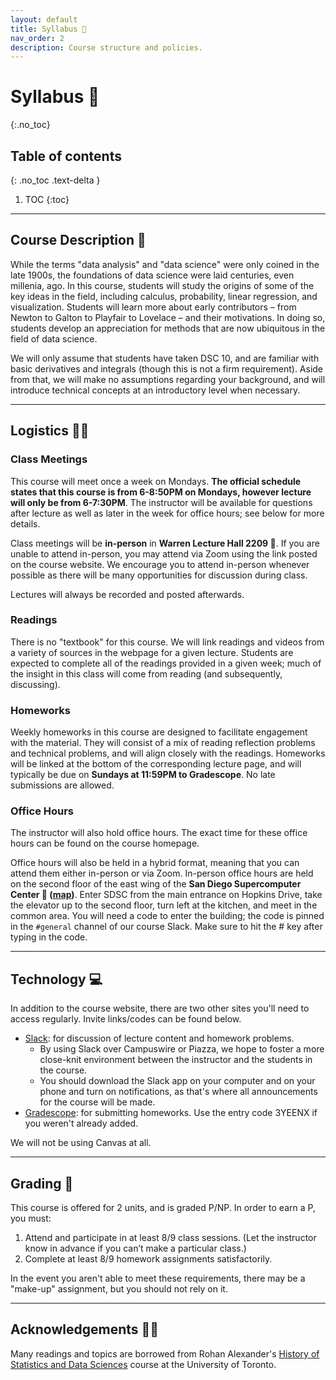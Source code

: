 ```yaml
---
layout: default
title: Syllabus 📜
nav_order: 2
description: Course structure and policies.
---
```


# Syllabus 📜
{:.no_toc}

## Table of contents
{: .no_toc .text-delta }

1. TOC
{:toc}

---

## Course Description 🍎

While the terms "data analysis" and "data science" were only coined in the late 1900s, the foundations of data science were laid centuries, even millenia, ago. In this course, students will study the origins of some of the key ideas in the field, including calculus, probability, linear regression, and visualization. Students will learn more about early contributors – from Newton to Galton to Playfair to Lovelace – and their motivations. In doing so, students develop an appreciation for methods that are now ubiquitous in the field of data science.

We will only assume that students have taken DSC 10, and are familiar with basic derivatives and integrals (though this is not a firm requirement). Aside from that, we will make no assumptions regarding your background, and will introduce technical concepts at an introductory level when necessary.

---

## Logistics 👨‍🏫

### Class Meetings

This course will meet once a week on Mondays. **The official schedule states that this course is from 6-8:50PM on Mondays, however lecture will only be from 6-7:30PM**. The instructor will be available for questions after lecture as well as later in the week for office hours; see below for more details.

Class meetings will be **in-person** in **Warren Lecture Hall 2209 📍**. If you are unable to attend in-person, you may attend via Zoom using the link posted on the course website. We encourage you to attend in-person whenever possible as there will be many opportunities for discussion during class.

Lectures will always be recorded and posted afterwards.

### Readings

There is no "textbook" for this course. We will link readings and videos from a variety of sources in the webpage for a given lecture. Students are expected to complete all of the readings provided in a given week; much of the insight in this class will come from reading (and subsequently, discussing).

### Homeworks

Weekly homeworks in this course are designed to facilitate engagement with the material. They will consist of a mix of reading reflection problems and technical problems, and will align closely with the readings. Homeworks will be linked at the bottom of the corresponding lecture page, and will typically be due on **Sundays at 11:59PM to Gradescope**. No late submissions are allowed.

### Office Hours

The instructor will also hold office hours. The exact time for these office hours can be found on the course homepage.

Office hours will also be held in a hybrid format, meaning that you can attend them either in-person or via Zoom. In-person office hours are held on the second floor of the east wing of the **San Diego Supercomputer Center 📍 ([map](https://map.concept3d.com/?id=1005#!m/165141))**. Enter SDSC from the main entrance on Hopkins Drive, take the elevator up to the second floor, turn left at the kitchen, and meet in the common area. You will need a code to enter the building; the code is pinned in the `#general` channel of our course Slack. Make sure to hit the # key after typing in the code.

---

## Technology 💻

In addition to the course website, there are two other sites you'll need to access regularly. Invite links/codes can be found below.
- [Slack](https://join.slack.com/t/dsc90spring2022/shared_invite/zt-1687mwnrk-PStbFjF23XjAaK1ZQXoJOw): for discussion of lecture content and homework problems.
    - By using Slack over Campuswire or Piazza, we hope to foster a more close-knit environment between the instructor and the students in the course.
    - You should download the Slack app on your computer and on your phone and turn on notifications, as that's where all announcements for the course will be made.
- [Gradescope](https://www.gradescope.com/courses/379139): for submitting homeworks. Use the entry code 3YEENX if you weren't already added.

We will not be using Canvas at all.

---

## Grading 🧪

This course is offered for 2 units, and is graded P/NP. In order to earn a P, you must:
1. Attend and participate in at least 8/9 class sessions. (Let the instructor know in advance if you can’t make a particular class.)
2. Complete at least 8/9 homework assignments satisfactorily.

In the event you aren't able to meet these requirements, there may be a "make-up" assignment, but you should not rely on it.

---

## Acknowledgements 🙏🏼

Many readings and topics are borrowed from Rohan Alexander's [History of Statistics and Data Sciences](https://rohanalexander.com/history_of_the_data_sciences.html) course at the University of Toronto.